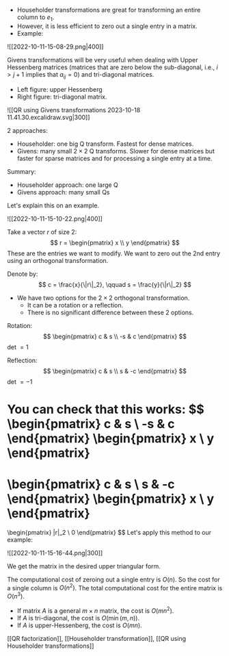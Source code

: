 - Householder transformations are great for transforming an entire column to $e_1$.
- However, it is less efficient to zero out a single entry in a matrix.
- Example:

![[2022-10-11-15-08-29.png|400]]

Givens transformations will be very useful when dealing with Upper Hessenberg matrices (matrices that are zero below the sub-diagonal, i.e., $i > j+1$ implies that $a_{ij} = 0$) and tri-diagonal matrices.

- Left figure: upper Hessenberg
- Right figure: tri-diagonal matrix.

![[QR using Givens transformations 2023-10-18 11.41.30.excalidraw.svg|300]]

2 approaches:
- Householder: one big Q transform. Fastest for dense matrices.
- Givens: many small $2 \times 2$ Q transforms. Slower for dense matrices but faster for sparse matrices and for processing a single entry at a time.

Summary:
- Householder approach: one large Q
- Givens approach: many small Qs

Let's explain this on an example.

![[2022-10-11-15-10-22.png|400]]

Take a vector $r$ of size 2:
$$
r = \begin{pmatrix}
x \\ y
\end{pmatrix}
$$
These are the entries we want to modify. We want to zero out the 2nd entry using an orthogonal transformation.

Denote by:
$$
c = \frac{x}{\|r\|_2}, \qquad s = \frac{y}{\|r\|_2}
$$
- We have two options for the $2 \times 2$ orthogonal transformation.
	- It can be a rotation or a reflection.
	- There is no significant difference between these 2 options.

Rotation: 
$$
\begin{pmatrix}
c & s \\ -s & c
\end{pmatrix}
$$
det $= 1$

Reflection: 
$$
\begin{pmatrix}
c & s \\ s & -c
\end{pmatrix}
$$
det $= -1$

You can check that this works:
$$
\begin{pmatrix}
c & s \\ -s & c
\end{pmatrix}
\begin{pmatrix}
x \\ y
\end{pmatrix}
=
\begin{pmatrix}
c & s \\ s & -c
\end{pmatrix}
\begin{pmatrix}
x \\ y
\end{pmatrix}
=
\begin{pmatrix}
\|r\|_2 \\ 0
\end{pmatrix}
$$
Let's apply this method to our example:

![[2022-10-11-15-16-44.png|300]]

We get the matrix in the desired upper triangular form.

The computational cost of zeroing out a single entry is $O(n)$. So the cost for a single column is $O(n^2)$. The total computational cost for the entire matrix is $O(n^3)$.

- If matrix $A$ is a general $m \times n$ matrix, the cost is $O(mn^2)$.
- If $A$ is tri-diagonal, the cost is $O(\min(m,n))$.
- If $A$ is upper-Hessenberg, the cost is $O(mn)$.

[[QR factorization]], [[Householder transformation]], [[QR using Householder transformations]]